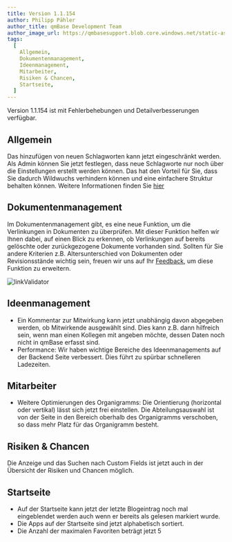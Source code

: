 ```yaml
---
title: Version 1.1.154
author: Philipp Pähler
author_title: qmBase Development Team
author_image_url: https://qmbasesupport.blob.core.windows.net/static-assets/img/persons/paehler_round.png
tags:
  [
    Allgemein,
    Dokumentenmanagement,
    Ideenmanagement,
    Mitarbeiter,
    Risiken & Chancen,
    Startseite,
  ]
---
```


Version 1.1.154 ist mit Fehlerbehebungen und Detailverbesserungen verfügbar.

<!--truncate-->

## Allgemein

Das hinzufügen von neuen Schlagworten kann jetzt eingeschränkt werden. Als Admin können Sie jetzt festlegen, dass neue Schlagworte nur noch über die Einstellungen erstellt werden können. Das hat den Vorteil für Sie, dass Sie dadurch Wildwuchs verhindern können und eine einfachere Struktur behalten können. Weitere Informationen finden Sie [hier](/docs/common-features#schlagworte)

## Dokumentenmanagement

Im Dokumentenmanagement gibt, es eine neue Funktion, um die Verlinkungen in Dokumenten zu überprüfen. Mit dieser Funktion helfen wir Ihnen dabei, auf einen Blick zu erkennen, ob Verlinkungen auf bereits gelöschte oder zurückgezogene Dokumente vorhanden sind.
Sollten für Sie andere Kriterien z.B. Altersunterschied von Dokumenten oder Revisionsstände wichtig sein, freuen wir uns auf Ihr [Feedback](mailto:support@qmbase.com), um diese Funktion zu erweitern.

![linkValidator](https://caqadmin.blob.core.windows.net/public-screenshots/manual-screenshots/Screenshot%202021-07-15%20105026_linkValidator.png)

## Ideenmanagement

- Ein Kommentar zur Mitwirkung kann jetzt unabhängig davon abgegeben werden, ob Mitwirkende ausgewählt sind. Dies kann z.B. dann hilfreich sein, wenn man einen Kollegen mit angeben möchte, dessen Daten noch nicht in qmBase erfasst sind.
- Performance: Wir haben wichtige Bereiche des Ideenmanagements auf der Backend Seite verbessert. Dies führt zu spürbar schnelleren Ladezeiten.

## Mitarbeiter

- Weitere Optimierungen des Organigramms: Die Orientierung (horizontal oder vertikal) lässt sich jetzt frei einstellen. Die Abteilungsauswahl ist von der Seite in den Bereich oberhalb des Organigramms verschoben, so dass mehr Platz für das Organigramm besteht.

## Risiken & Chancen

Die Anzeige und das Suchen nach Custom Fields ist jetzt auch in der Übersicht der Risiken und Chancen möglich.

## Startseite

- Auf der Startseite kann jetzt der letzte Blogeintrag noch mal eingeblendet werden auch wenn er bereits als gelesen markiert wurde.
- Die Apps auf der Startseite sind jetzt alphabetisch sortiert.
- Die Anzahl der maximalen Favoriten beträgt jetzt 5
